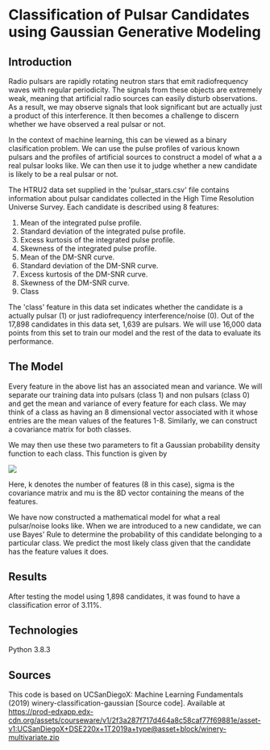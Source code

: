 # Classification of Pulsar Candidates using Gaussian Generative Modeling

## Introduction
<p>Radio pulsars are rapidly rotating neutron stars that emit radiofrequency waves with regular periodicity.
The signals from these objects are extremely weak, meaning that artificial radio sources can easily disturb observations. 
As a result, we may observe signals that look significant but are actually just a product of this interference. It then becomes a 
challenge to discern whether we have observed a real pulsar or not. </p>

<p>In the context of machine learning, this can be viewed as a binary clasification problem. 
We can use the pulse profiles of various known pulsars and the profiles of artificial sources to construct a model of what a
a real pulsar looks like. We can then use it to judge whether a new candidate is likely to be a real pulsar or not.</p>

<p>The HTRU2 data set supplied in the 'pulsar_stars.csv' file contains information about pulsar candidates collected in the High Time Resolution Universe Survey. 
Each candidate is described using 8 features: </p>

<ol>
<li> Mean of the integrated pulse profile. </li>
<li> Standard deviation of the integrated pulse profile. </li>
<li> Excess kurtosis of the integrated pulse profile. </li>
<li> Skewness of the integrated pulse profile. </li>
<li> Mean of the DM-SNR curve. </li>
<li> Standard deviation of the DM-SNR curve. </li>
<li> Excess kurtosis of the DM-SNR curve. </li>
<li> Skewness of the DM-SNR curve. </li>
<li> Class </li>
</ol>

<p>The 'class' feature in this data set indicates whether the candidate is a actually pulsar (1) or just radiofrequency interference/noise (0). 
Out of the 17,898 candidates in this data set, 1,639 are pulsars. We will use 16,000 data points from this set to train our model and the rest of the data 
to evaluate its performance.


## The Model
<p> Every feature in the above list has an associated mean and variance. We will separate our training data into pulsars (class 1) 
and non pulsars (class 0) and get the mean and variance of every feature for each class. We may think of a class as having an 
8 dimensional vector associated with it whose entries are the mean values of the features 1-8. Similarly, we can construct a 
covariance matrix for both classes. </p>

<p>We may then use these two parameters to fit a Gaussian probability density function to each class. This function is given by</p>

<img src="https://docs.scipy.org/doc/scipy-0.14.0/reference/_images/math/3e1b1a5eef9c95b3a62ee32069e3e772adabce34.png">

<p> Here, k denotes the number of features (8 in this case), sigma is the covariance matrix and mu is the 8D vector containing the means
of the features.</p>

<p> We have now constructed a mathematical model for what a real pulsar/noise looks like. When we are introduced to a new candidate, 
we can use Bayes' Rule to determine the probability of this candidate belonging to a particular class. We predict the most likely class
given that the candidate has the feature values it does.</p>

## Results
<p> After testing the model using 1,898 candidates, it was found to have a classification error of 3.11%. </p>

## Technologies
Python 3.8.3

## Sources
This code is based on UCSanDiegoX: Machine Learning Fundamentals (2019) winery-classification-gaussian [Source code]. 
Available at https://prod-edxapp.edx-cdn.org/assets/courseware/v1/2f3a287f717d464a8c58caf77f69881e/asset-v1:UCSanDiegoX+DSE220x+1T2019a+type@asset+block/winery-multivariate.zip
